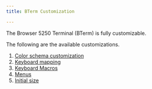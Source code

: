 ```yaml
---
title: BTerm Customization

---
```


The Browser 5250 Terminal (BTerm) is fully customizable.

The following are the available customizations.

1. [Color schema customization](./bterm-branding.html)
2. [Keyboard mapping](./bterm-keyboard-mapping.html)
3. [Keyboard Macros](./bterm-macros.html)
4. [Menus](./bterm-menus.html)
5. [Initial size](./bterm-sizing.html)

